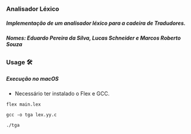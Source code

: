 
### Analisador Léxico
##### Implementação de um analisador léxico para a cadeira de Tradudores.
##### Nomes: Eduardo Pereira da Silva, Lucas Schneider e Marcos Roberto Souza

##

### Usage 🛠️

##### Execução no macOS
- Necessário ter instalado o Flex e GCC.

``
flex main.lex
``

``
gcc -o tga lex.yy.c
``

``
./tga
``









